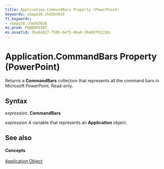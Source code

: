 ```yaml
---
title: Application.CommandBars Property (PowerPoint)
keywords: vbapp10.chm503010
f1_keywords:
- vbapp10.chm503010
ms.prod: POWERPOINT
ms.assetid: 3ba8a827-f585-b4f5-4ba0-20a0d791216c
---
```



# Application.CommandBars Property (PowerPoint)

Returns a  **CommandBars** collection that represents all the command bars in Microsoft PowerPoint. Read-only.


## Syntax

 _expression_. **CommandBars**

 _expression_ A variable that represents an **Application** object.


## See also


#### Concepts


[Application Object](application-object-powerpoint.md)

